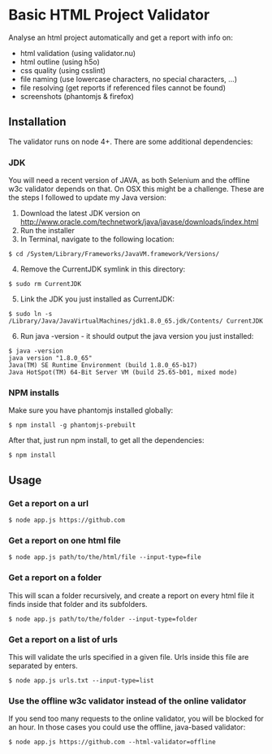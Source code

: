 # Basic HTML Project Validator

Analyse an html project automatically and get a report with info on:

- html validation (using validator.nu)
- html outline (using h5o)
- css quality (using csslint)
- file naming (use lowercase characters, no special characters, ...)
- file resolving (get reports if referenced files cannot be found)
- screenshots (phantomjs & firefox)

## Installation

The validator runs on node 4+. There are some additional dependencies:

### JDK

You will need a recent version of JAVA, as both Selenium and the offline w3c validator depends on that.
On OSX this might be a challenge. These are the steps I followed to update my Java version:

1. Download the latest JDK version on http://www.oracle.com/technetwork/java/javase/downloads/index.html
2. Run the installer
3. In Terminal, navigate to the following location:

  ```
  $ cd /System/Library/Frameworks/JavaVM.framework/Versions/
  ```

4. Remove the CurrentJDK symlink in this directory:

  ```
  $ sudo rm CurrentJDK
  ```

5. Link the JDK you just installed as CurrentJDK:

  ```
  $ sudo ln -s /Library/Java/JavaVirtualMachines/jdk1.8.0_65.jdk/Contents/ CurrentJDK
  ```

6. Run java -version - it should output the java version you just installed:

  ```
  $ java -version
  java version "1.8.0_65"
  Java(TM) SE Runtime Environment (build 1.8.0_65-b17)
  Java HotSpot(TM) 64-Bit Server VM (build 25.65-b01, mixed mode)
  ```

### NPM installs

Make sure you have phantomjs installed globally:

```
$ npm install -g phantomjs-prebuilt
```

After that, just run npm install, to get all the dependencies:

```
$ npm install
```

## Usage

### Get a report on a url

```
$ node app.js https://github.com
```

### Get a report on one html file

```
$ node app.js path/to/the/html/file --input-type=file
```

### Get a report on a folder

This will scan a folder recursively, and create a report on every html file it finds inside that folder and its subfolders.

```
$ node app.js path/to/the/folder --input-type=folder
```

### Get a report on a list of urls

This will validate the urls specified in a given file. Urls inside this file are separated by enters.

```
$ node app.js urls.txt --input-type=list
```

### Use the offline w3c validator instead of the online validator

If you send too many requests to the online validator, you will be blocked for an hour. In those cases you could use the offline, java-based validator:

```
$ node app.js https://github.com --html-validator=offline
```
